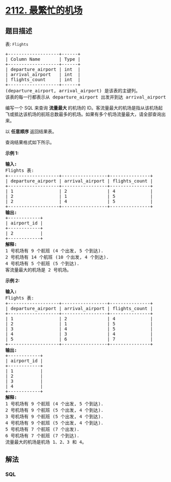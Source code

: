 # [2112. 最繁忙的机场](https://leetcode.cn/problems/the-airport-with-the-most-traffic)

## 题目描述

<p>表: <code>Flights</code></p>

<pre>
+-------------------+------+
| Column Name       | Type |
+-------------------+------+
| departure_airport | int  |
| arrival_airport   | int  |
| flights_count     | int  |
+-------------------+------+
(departure_airport, arrival_airport) 是该表的主键列。
该表的每一行都表示从 departure_airport 出发并到达 arrival_airport 的 flights_count 航班。
</pre>

<p>编写一个 SQL 来查询&nbsp;<strong>流量最大&nbsp;</strong>的机场的 ID。客流量最大的机场是指从该机场起飞或抵达该机场的航班总数最多的机场。如果有多个机场流量最大，请全部查询出来。</p>

<p data-group="1-1">以&nbsp;<strong>任意顺序&nbsp;</strong>返回结果表。</p>

<p>查询结果格式如下所示。</p>

<p><strong>示例 1:</strong></p>

<pre>
<strong>输入:</strong> 
Flights 表:
+-------------------+-----------------+---------------+
| departure_airport | arrival_airport | flights_count |
+-------------------+-----------------+---------------+
| 1                 | 2               | 4             |
| 2                 | 1               | 5             |
| 2                 | 4               | 5             |
+-------------------+-----------------+---------------+
<strong>输出:</strong> 
+------------+
| airport_id |
+------------+
| 2          |
+------------+
<strong>解释:</strong> 
1 号机场有 9 个航班 (4 个出发, 5 个到达).
2 号机场有 14 个航班 (10 个出发, 4 个到达).
4 号机场有 5 个航班 (5 个到达).
客流量最大的机场是 2 号机场。
</pre>

<p><strong>示例&nbsp;2:</strong></p>

<pre>
<strong>输入:</strong> 
Flights 表:
+-------------------+-----------------+---------------+
| departure_airport | arrival_airport | flights_count |
+-------------------+-----------------+---------------+
| 1                 | 2               | 4             |
| 2                 | 1               | 5             |
| 3                 | 4               | 5             |
| 4                 | 3               | 4             |
| 5                 | 6               | 7             |
+-------------------+-----------------+---------------+
<strong>输出:</strong> 
+------------+
| airport_id |
+------------+
| 1          |
| 2          |
| 3          |
| 4          |
+------------+
<strong>解释:</strong> 
1 号机场有 9 个航班 (4 个出发, 5 个到达).
2 号机场有 9 个航班 (5 个出发, 4 个到达).
3 号机场有 9 个航班 (5 个出发, 4 个到达).
4 号机场有 9 个航班 (5 个出发, 4 个到达).
5 号机场有 7 个航班 (7 个出发).
6 号机场有 7 个航班 (7 个到达).
流量最大的机场是机场 1、2、3 和 4。</pre>

## 解法

### **SQL**

```sql

```
